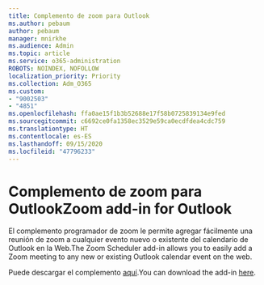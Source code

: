 ```yaml
---
title: Complemento de zoom para Outlook
ms.author: pebaum
author: pebaum
manager: mnirkhe
ms.audience: Admin
ms.topic: article
ms.service: o365-administration
ROBOTS: NOINDEX, NOFOLLOW
localization_priority: Priority
ms.collection: Adm_O365
ms.custom:
- "9002503"
- "4851"
ms.openlocfilehash: ffa0ae15f1b3b52688e17f58b0725839134e9fed
ms.sourcegitcommit: c6692ce0fa1358ec3529e59ca0ecdfdea4cdc759
ms.translationtype: HT
ms.contentlocale: es-ES
ms.lasthandoff: 09/15/2020
ms.locfileid: "47796233"
---
```

# <a name="zoom-add-in-for-outlook"></a><span data-ttu-id="94759-102">Complemento de zoom para Outlook</span><span class="sxs-lookup"><span data-stu-id="94759-102">Zoom add-in for Outlook</span></span>

<span data-ttu-id="94759-103">El complemento programador de zoom le permite agregar fácilmente una reunión de zoom a cualquier evento nuevo o existente del calendario de Outlook en la Web.</span><span class="sxs-lookup"><span data-stu-id="94759-103">The Zoom Scheduler add-in allows you to easily add a Zoom meeting to any new or existing Outlook calendar event on the web.</span></span>

<span data-ttu-id="94759-104">Puede descargar el complemento [aquí](https://go.microsoft.com/fwlink/?linkid=2126413).</span><span class="sxs-lookup"><span data-stu-id="94759-104">You can download the add-in [here](https://go.microsoft.com/fwlink/?linkid=2126413).</span></span>
 
